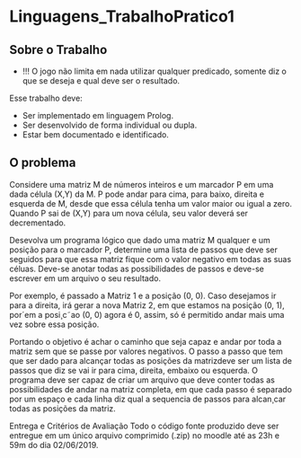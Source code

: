 # Linguagens_TrabalhoPratico1

## Sobre o Trabalho
* !!! O jogo não limita em nada utilizar qualquer predicado, somente diz o que se deseja e qual deve
ser o resultado.

Esse trabalho deve:
* Ser implementado em linguagem Prolog.
* Ser desenvolvido de forma individual ou dupla.
* Estar bem documentado e identificado.

## O problema
Considere uma matriz M de números inteiros e um marcador P em uma dada célula (X,Y) da M.
P pode andar para cima, para baixo, direita e esquerda de M, desde que essa célula tenha um valor
maior ou igual a zero. Quando P sai de (X,Y) para um nova célula, seu valor deverá ser decrementado.

Desevolva um programa lógico que dado uma matriz M qualquer e um posição para o marcador P,
determine uma lista de passos que deve ser seguidos para que essa matriz fique com o valor negativo
em todas as suas céluas. Deve-se anotar todas as possibilidades de passos e deve-se escrever em um
arquivo o seu resultado.

Por exemplo, é passado a Matriz 1 e a posição (0, 0). Caso desejamos ir para a direita, irá gerar a nova
Matriz 2, em que estamos na posição (0, 1), por´em a posi¸c˜ao (0, 0) agora é 0, assim, só é permitido
andar mais uma vez sobre essa posição.

Portando o objetivo é achar o caminho que seja capaz e andar por toda a matriz sem que se passe por
valores negativos. O passo a passo que tem que ser dado para alcançar todas as posições da matrizdeve ser um lista de passos que diz se vai ir para cima, direita, embaixo ou esquerda. O programa deve ser capaz de criar um arquivo que deve conter todas as possibilidades de andar na matriz completa,
em que cada passo é separado por um espaço e cada linha diz qual a sequencia de passos para alcan¸car
todas as posições da matriz.

Entrega e Critérios de Avaliação Todo o código fonte produzido deve ser entregue em um único
arquivo comprimido (.zip) no moodle até as 23h e 59m do dia 02/06/2019.
